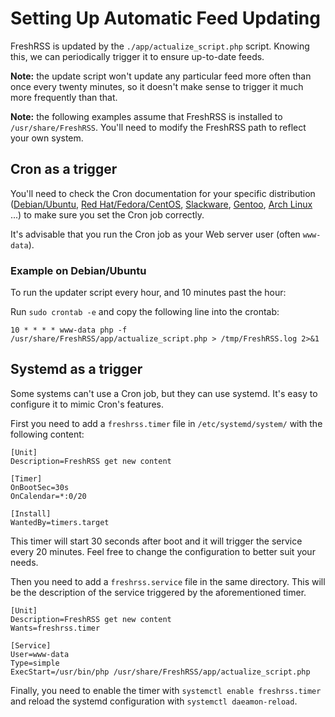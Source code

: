# Setting Up Automatic Feed Updating

FreshRSS is updated by the `./app/actualize_script.php` script. Knowing this, we can periodically trigger it to ensure up-to-date feeds.

**Note:** the update script won't update any particular feed more often than once every twenty minutes, so it doesn't make sense to trigger it much more frequently than that.

**Note:** the following examples assume that FreshRSS is installed to `/usr/share/FreshRSS`. You'll need to modify the FreshRSS path to reflect your own system.

## Cron as a trigger

You'll need to check the Cron documentation for your specific distribution ([Debian/Ubuntu](https://help.ubuntu.com/community/CronHowto), [Red Hat/Fedora/CentOS](https://fedoraproject.org/wiki/Administration_Guide_Draft/Cron), [Slackware](https://docs.slackware.com/fr:slackbook:process_control?#cron), [Gentoo](https://wiki.gentoo.org/wiki/Cron), [Arch Linux](https://wiki.archlinux.org/index.php/Cron) ...) to make sure you set the Cron job correctly.

It's advisable that you run the Cron job as your Web server user (often `www-data`).

### Example on Debian/Ubuntu
To run the updater script every hour, and 10 minutes past the hour:

Run `sudo crontab -e` and copy the following line into the crontab:
```
10 * * * * www-data php -f /usr/share/FreshRSS/app/actualize_script.php > /tmp/FreshRSS.log 2>&1
```

## Systemd as a trigger

Some systems can't use a Cron job, but they can use systemd. It's easy to configure it to mimic Cron's features.

First you need to add a `freshrss.timer` file in `/etc/systemd/system/` with the following content:

```
[Unit]
Description=FreshRSS get new content

[Timer]
OnBootSec=30s
OnCalendar=*:0/20

[Install]
WantedBy=timers.target
```

This timer will start 30 seconds after boot and it will trigger the service every 20 minutes. Feel free to change the configuration to better suit your needs.

Then you need to add a `freshrss.service` file in the same directory. This will be the description of the service triggered by the aforementioned timer.

```
[Unit]
Description=FreshRSS get new content
Wants=freshrss.timer

[Service]
User=www-data
Type=simple
ExecStart=/usr/bin/php /usr/share/FreshRSS/app/actualize_script.php
```

Finally, you need to enable the timer with `systemctl enable freshrss.timer` and reload the systemd configuration with `systemctl daeamon-reload`.
